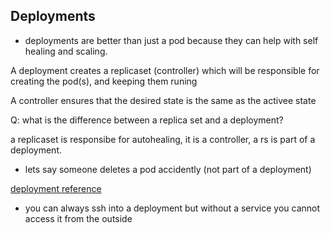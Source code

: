 ## Deployments

- deployments are better than just a pod because they can help with self healing and scaling.

A deployment creates a replicaset (controller) which will be responsible for creating the pod(s), and keeping them runing

A controller ensures that the desired state is the same as the activee state

Q: what is the difference between a replica set and a deployment?

a replicaset is responsibe for autohealing, it is a controller, a rs is part of a deployment.

- lets say someone deletes a pod accidently (not part of a deployment)

[deployment reference](https://kubernetes.io/docs/concepts/workloads/controllers/deployment/)

- you can always ssh into a deployment but without a service you cannot access it from the outside
